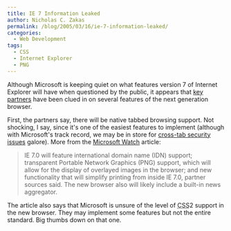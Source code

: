 ```yaml
---
title: IE 7 Information Leaked
author: Nicholas C. Zakas
permalink: /blog/2005/03/16/ie-7-information-leaked/
categories:
  - Web Development
tags:
  - CSS
  - Internet Explorer
  - PNG
---
```

Although Microsoft is keeping quiet on what features version 7 of Internet Explorer will have when questioned by the public, it appears that <a title="Microsoft Internet Explorer 7.0 Details Begin to Leak" rel="external" href="http://www.microsoft-watch.com/article2/0,1995,1776290,00.asp?kc=MWRSS02129TX1K0000535">key partners</a> have been clued in on several features of the next generation browser.

First, the partners say, there will be native tabbed browsing support. Not shocking, I say, since it's one of the easiest features to implement (although with Microsoft's track record, we may be in store for <a title="Multiple Browsers Tabbed Browsing Vulnerabilities" rel="external" href="http://secunia.com/secunia_research/2004-10/advisory/">cross-tab security issues</a> galore). More from the <a title="Microsoft Watch" rel="external" href="http://www.microsoft-watch.com">Microsoft Watch</a> article:

> IE 7.0 will feature international domain name (IDN) support; transparent Portable Network Graphics (PNG) support, which will allow for the display of overlayed images in the browser; and new functionality that will simplify printing from inside IE 7.0, partner sources said. The new browser also will likely include a built-in news aggregator.

The article also says that Microsoft is unsure of the level of <acronym title="Cascading Style Sheets">CSS</acronym>2 support in the new browser. They may implement some features but not the entire standard. Big thumbs down on that one.
